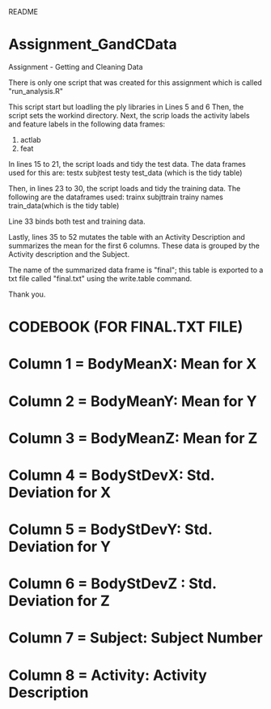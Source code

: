 README
# Assignment_GandCData
Assignment  - Getting and Cleaning Data

There is only one script that was created for this assignment which is called "run_analysis.R"

This script start but loadling the ply libraries in Lines 5 and 6
Then, the script sets the workind directory.
Next, the scrip loads the activity labels and feature labels in the following data frames:
1) actlab
2) feat

In lines 15 to 21, the script loads and tidy the test data.
The data frames used for this are:
testx
subjtest
testy
test_data (which is the tidy table)

Then, in lines 23 to 30, the script loads and tidy the training data.
The following are the dataframes used:
trainx
subjttrain
trainy
names
train_data(which is the tidy table)

Line 33 binds both test and training data.

Lastly, lines 35 to 52 mutates the table with an Activity Description and summarizes the mean for the first 6 columns.
These data is grouped by the Activity description and the Subject.

The name of the summarized data frame is "final"; this table is exported to a txt file called "final.txt" using the write.table command.

Thank you.

# CODEBOOK (FOR FINAL.TXT FILE)
# Column 1 = BodyMeanX: Mean for X
# Column 2 = BodyMeanY: Mean for Y
# Column 3 = BodyMeanZ: Mean for Z
# Column 4 = BodyStDevX: Std. Deviation for X
# Column 5 = BodyStDevY: Std. Deviation for Y
# Column 6 = BodyStDevZ : Std. Deviation for Z
# Column 7 = Subject: Subject Number
# Column 8 = Activity: Activity Description
